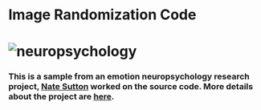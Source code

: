 Image Randomization Code
======================
![neuropsychology](http://www.allpsychologycareers.com/imagesvr_ce/0001/clinical-neuropsychology.jpg)
======================

<h3>This is a sample from an emotion neuropsychology research project, <a href='http://nmsutton.heroku.com'>Nate Sutton</a> worked on the source code.  More details about the project are <a href='http://tinyurl.com/SuttonEmoNP'>here</a>.</h3>
